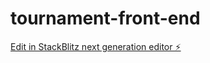 # tournament-front-end

[Edit in StackBlitz next generation editor ⚡️](https://stackblitz.com/~/github.com/rasmusdriving/tournament-front-end)